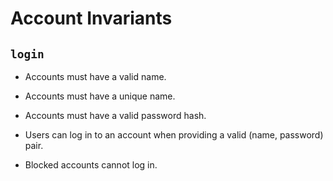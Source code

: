 # Account Invariants

## `login`
* Accounts must have a valid name.
* Accounts must have a unique name.
* Accounts must have a valid password hash.

* Users can log in to an account when providing a valid (name, password) pair.

* Blocked accounts cannot log in.

